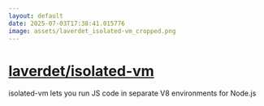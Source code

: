 ```yaml
---
layout: default
date: 2025-07-03T17:38:41.015776
image: assets/laverdet_isolated-vm_cropped.png
---
```


# [laverdet/isolated-vm](https://github.com/laverdet/isolated-vm)

isolated-vm lets you run JS code in separate V8 environments for Node.js
